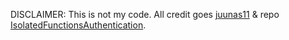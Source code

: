 DISCLAIMER: This is not my code. All credit goes [juunas11](https://github.com/juunas11) & repo [IsolatedFunctionsAuthentication](https://github.com/juunas11/IsolatedFunctionsAuthentication).